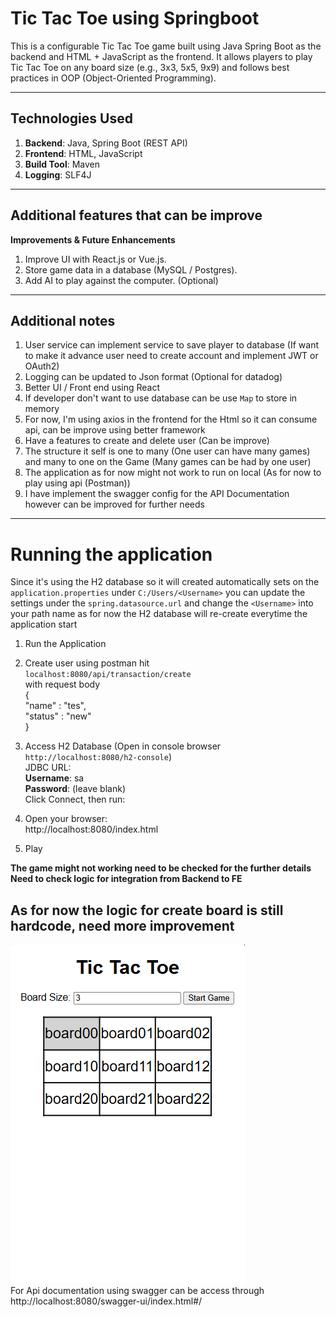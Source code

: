 # Tic Tac Toe using Springboot
This is a configurable Tic Tac Toe game built using Java Spring Boot as the backend and HTML + JavaScript as the frontend. It allows players to play Tic Tac Toe on any board size (e.g., 3x3, 5x5, 9x9) and follows best practices in OOP (Object-Oriented Programming).

---
## Technologies Used

1. **Backend**: Java, Spring Boot (REST API)
2. **Frontend**: HTML, JavaScript
3. **Build Tool**: Maven
4. **Logging**: SLF4J

---
## Additional features that can be improve

**Improvements & Future Enhancements**
1. Improve UI with React.js or Vue.js.
2. Store game data in a database (MySQL / Postgres). 
3. Add AI to play against the computer. (Optional)

---
## Additional notes
1. User service can implement service to save player to database (If want to make it advance user need to create account and implement JWT or OAuth2)
2. Logging can be updated to Json format (Optional for datadog)
3. Better UI / Front end using React
4. If developer don't want to use database can be use `Map` to store in memory
5. For now, I'm using axios in the frontend for the Html so it can consume api, can be improve using better framework
6. Have a features to create and delete user (Can be improve)
7. The structure it self is one to many (One user can have many games) and many to one on the Game (Many games can be had by one user)
8. The application as for now might not work to run on local (As for now to play using api (Postman))
9. I have implement the swagger config for the API Documentation however can be improved for further needs

---
# Running the application
Since it's using the H2 database so it will created automatically sets on the `application.properties` under `C:/Users/<Username>` you can update the settings under the `spring.datasource.url` and change the `<Username>` into your path name as for now the H2 database will re-create everytime the application start

1. Run the Application
2. Create user using postman hit
   <br /> `localhost:8080/api/transaction/create`
   <br />  with request body
   <br />{
   <br />"name" : "tes",
   <br />"status" : "new"
   <br />}

3. Access H2 Database (Open in console browser `http://localhost:8080/h2-console`)
   <br />JDBC URL:
   <br />**Username**: sa
   <br />**Password**: (leave blank)
   <br />Click Connect, then run:
4. Open your browser:
   <br />http://localhost:8080/index.html
5. Play

**The game might not working need to be checked for the further details**
**Need to check logic for integration from Backend to FE**


## As for now the logic for create board is still hardcode, need more improvement
![img.png](img.png)
<br />For Api documentation using swagger can be access through http://localhost:8080/swagger-ui/index.html#/